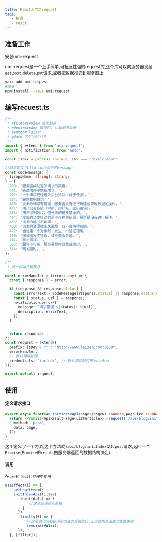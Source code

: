 ```yaml
---
title: React入门之request
tags: 
   - 拾遗
   - react
---
```


## 准备工作


安装umi-request 

umi-request是一个上手简单,可拓展性强的request库,这个库可以向服务器发起`get`,`post`,`delete`,`put`请求,或者把数据推送到服务器上
```bash
yarn add umi-request
#或者
npm install --save umi-request
```

## 编写request.ts

```typescript
/**
 * @fileoverview 请求封装
 * @description 错误码, 拦截器等处理
 * @author laizeh
 * @date 2021/01/15
 */
import { extend } from 'umi-request';
import { notification } from 'antd';

const isDev = process.env.NODE_ENV === 'development'

//这里定义了http code对应的message
const codeMessage: {
  [propsName: string]: string;
} = {
  200: '服务器成功返回请求的数据。',
  201: '新建或修改数据成功。',
  202: '一个请求已经进入后台排队（异步任务）。',
  204: '删除数据成功。',
  400: '发出的请求有错误，服务器没有进行新建或修改数据的操作。',
  401: '用户没有权限（令牌、用户名、密码错误）。',
  403: '用户得到授权，但是访问是被禁止的。',
  404: '发出的请求针对的是不存在的记录，服务器没有进行操作。',
  406: '请求的格式不可得。',
  410: '请求的资源被永久删除，且不会再得到的。',
  422: '当创建一个对象时，发生一个验证错误。',
  500: '服务器发生错误，请检查服务器。',
  502: '网关错误。',
  503: '服务不可用，服务器暂时过载或维护。',
  504: '网关超时。',
};

/**
 * 统一异常处理程序
 */
const errorHandler = (error: any) => {
  const { response } = error;

  if (response && response.status) {
    const errorText = codeMessage[response.status] || response.statusText;
    const { status, url } = response;
    notification.error({
      message: `请求错误 ${status}: ${url}`,
      description: errorText,
    });
  }


  return response;
};
const request = extend({
  prefix: isDev ? "" : "http://www.laizeh.com:8080",
  errorHandler,
  // 默认错误处理
  credentials: 'include', // 默认请求是否带上cookie
});

export default request;

```


## 使用

#### 定义请求接口

```typescript
export async function initIndexApi(page:{pageNo :number,pageSize :number}) {
  return <Promise<ApiResult<Page<ListArticle>>>>request('/api/blog/initIndex', {
    method: 'post',
    data: page,
  });
}
```
这里定义了一个方法,这个方法向`/api/blog/initIndex`发起`post`请求,返回一个`Promise`(`Promise`的`result`由服务端返回的数据结构决定)

#### 调用
在`useEffect()钩子中使用`
```typescript
useEffect(() => {
    setLoad(true);
    initIndexApi(filter)
      .then((data) => {
           //这里处理业务逻辑
        }
      })
      .finally(() => {
          //这里的代码会在调用方法之后被执行,无论调用方法成功或者失败
          setLoad(false);
      });
  }, [filter]);
```


